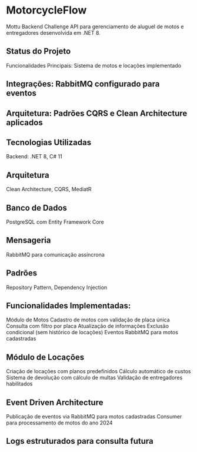 # MotorcycleFlow

Mottu Backend Challenge
API para gerenciamento de aluguel de motos e entregadores desenvolvida em .NET 8.

## Status do Projeto
Funcionalidades Principais: Sistema de motos e locações implementado

## Integrações: RabbitMQ configurado para eventos

## Arquitetura: Padrões CQRS e Clean Architecture aplicados

## Tecnologias Utilizadas
Backend: .NET 8, C# 11

## Arquitetura
Clean Architecture, CQRS, MediatR

## Banco de Dados
PostgreSQL com Entity Framework Core

## Mensageria
RabbitMQ para comunicação assíncrona

## Padrões
Repository Pattern, Dependency Injection

## Funcionalidades Implementadas:
Módulo de Motos
Cadastro de motos com validação de placa única
Consulta com filtro por placa
Atualização de informações
Exclusão condicional (sem histórico de locações)
Eventos RabbitMQ para motos cadastradas

## Módulo de Locações
Criação de locações com planos predefinidos
Cálculo automático de custos
Sistema de devolução com cálculo de multas
Validação de entregadores habilitados

## Event Driven Architecture
Publicação de eventos via RabbitMQ para motos cadastradas
Consumer para processamento de motos do ano 2024

## Logs estruturados para consulta futura
